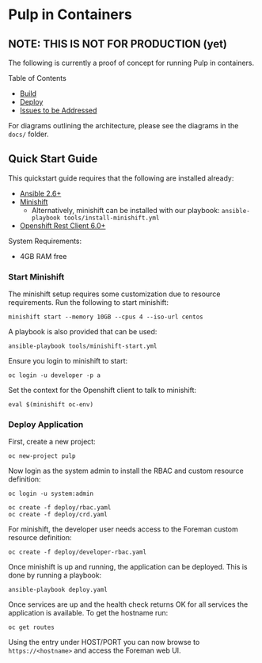 # Pulp in Containers

## NOTE: THIS IS NOT FOR PRODUCTION (yet)

The following is currently a proof of concept for running Pulp in containers.

Table of Contents

 * [Build](./docs/build.md)
 * [Deploy](#quick-start-guide)
 * [Issues to be Addressed](#issues)

For diagrams outlining the architecture, please see the diagrams in the `docs/` folder.

## Quick Start Guide

This quickstart guide requires that the following are installed already:

 * [Ansible 2.6+](http://docs.ansible.com/ansible/latest/installation_guide/intro_installation.html)
 * [Minishift](https://docs.openshift.org/latest/minishift/getting-started/installing.html)
   * Alternatively, minishift can be installed with our playbook: `ansible-playbook tools/install-minishift.yml`
 * [Openshift Rest Client 6.0+](https://github.com/openshift/openshift-restclient-python)

System Requirements:

 * 4GB RAM free

### Start Minishift

The minishift setup requires some customization due to resource requirements. Run the following to start minishift:

    minishift start --memory 10GB --cpus 4 --iso-url centos

A playbook is also provided that can be used:

    ansible-playbook tools/minishift-start.yml

Ensure you login to minishift to start:

    oc login -u developer -p a

Set the context for the Openshift client to talk to minishift:

    eval $(minishift oc-env)

### Deploy Application

First, create a new project:

    oc new-project pulp

Now login as the system admin to install the RBAC and custom resource definition:

    oc login -u system:admin

    oc create -f deploy/rbac.yaml
    oc create -f deploy/crd.yaml

For minishift, the developer user needs access to the Foreman custom resource definition:

    oc create -f deploy/developer-rbac.yaml

Once minishift is up and running, the application can be deployed. This is done by running a playbook:

    ansible-playbook deploy.yaml

Once services are up and the health check returns OK for all services the application is available. To get the hostname run:

    oc get routes

Using the entry under HOST/PORT you can now browse to `https://<hostname>` and access the Foreman web UI.
